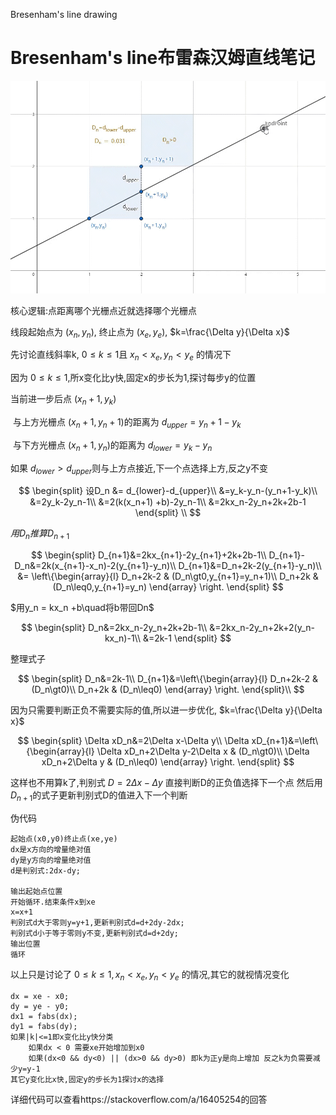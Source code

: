 Bresenham's line drawing

# Bresenham's line布雷森汉姆直线笔记

![Bresenham's line](Bresenhamsline.assets/Bresenhamsline.gif)

核心逻辑:点距离哪个光栅点近就选择哪个光栅点

线段起始点为 $(x_n,y_n)$, 终止点为 $(x_e,y_e)$,  $k=\frac{\Delta y}{\Delta x}$

先讨论直线斜率k,  $0\leq k\leq 1$且 $x_n<x_e,y_n<y_e$ 的情况下

因为 $0\leq k\leq 1$,所x变化比y快,固定x的步长为1,探讨每步y的位置

当前进一步后点 $(x_n+1,y_k)$

​	与上方光栅点 $(x_n+1,y_n+1)$的距离为 $d_{upper}=y_n+1-y_k$

​	与下方光栅点 $(x_n+1,y_n)$的距离为 $d_{lower}=y_k-y_n$

如果 $d_{lower}\gt d_{upper}$则与上方点接近,下一个点选择上方,反之y不变

$$
\begin{split}
设D_n &= d_{lower}-d_{upper}\\
&=y_k-y_n-(y_n+1-y_k)\\
&=2y_k-2y_n-1\\
&=2(k(x_n+1) +b)-2y_n-1\\
&=2kx_n-2y_n+2k+2b-1
\end{split} \\
$$

 $用D_n推算D_{n+1}$

$$
\begin{split}
D_{n+1}&=2kx_{n+1}-2y_{n+1}+2k+2b-1\\
D_{n+1}-D_n&=2k(x_{n+1}-x_n)-2(y_{n+1}-y_n)\\
D_{n+1}&=D_n+2k-2(y_{n+1}-y_n)\\
&=
\left\{\begin{array}{l}
D_n+2k-2 & (D_n\gt0,y_{n+1}=y_n+1)\\
D_n+2k & (D_n\leq0,y_{n+1}=y_n)
\end{array} \right.
\end{split}
$$

 $用y_n = kx_n +b\quad将b带回Dn$

$$
\begin{split}
D_n&=2kx_n-2y_n+2k+2b-1\\
&=2kx_n-2y_n+2k+2(y_n-kx_n)-1\\
&=2k-1
\end{split}
$$

整理式子

$$
\begin{split}
D_n&=2k-1\\
D_{n+1}&=\left\{\begin{array}{l}
D_n+2k-2 & (D_n\gt0)\\
D_n+2k & (D_n\leq0)
\end{array} \right.
\end{split}\\
$$

因为只需要判断正负不需要实际的值,所以进一步优化, $k=\frac{\Delta y}{\Delta x}$

$$
\begin{split}
\Delta xD_n&=2\Delta x-\Delta y\\
\Delta xD_{n+1}&=\left\{\begin{array}{l}
\Delta xD_n+2\Delta y-2\Delta x & (D_n\gt0)\\
\Delta xD_n+2\Delta y & (D_n\leq0)
\end{array} \right.
\end{split}
$$

这样也不用算k了,判别式 $D=2\Delta x-\Delta y$
直接判断D的正负值选择下一个点
然后用 $D_{n+1}$的式子更新判别式D的值进入下一个判断

伪代码

```
起始点(x0,y0)终止点(xe,ye)
dx是x方向的增量绝对值
dy是y方向的增量绝对值
d是判别式:2dx-dy;

输出起始点位置
开始循环.结束条件x到xe
x=x+1
判别式d大于零则y=y+1,更新判别式d=d+2dy-2dx;
判别式d小于等于零则y不变,更新判别式d=d+2dy;
输出位置
循环
```

以上只是讨论了 $0\leq k\leq 1, x_n<x_e,y_n<y_e$ 的情况,其它的就视情况变化

```
dx = xe - x0;
dy = ye - y0;
dx1 = fabs(dx);
dy1 = fabs(dy);
如果|k|<=1即x变化比y快分类
	如果dx < 0 需要xe开始增加到x0
	如果(dx<0 && dy<0) || (dx>0 && dy>0) 即k为正y是向上增加 反之k为负需要减少y=y-1
其它y变化比x快,固定y的步长为1探讨x的选择
```

详细代码可以查看https://stackoverflow.com/a/16405254的回答